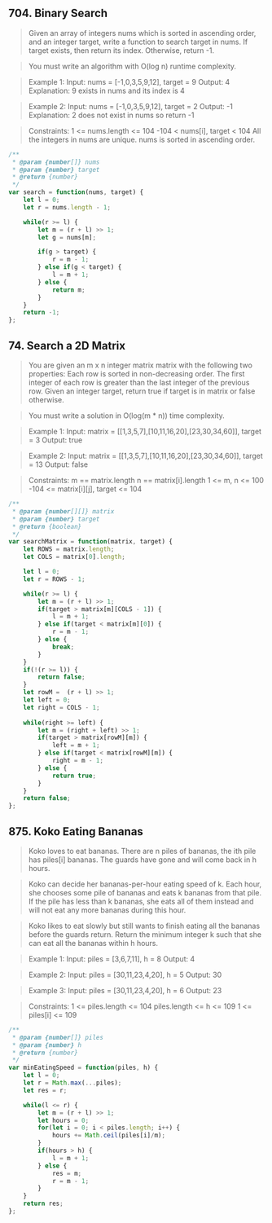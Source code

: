 ## 704. Binary Search
> Given an array of integers nums which is sorted in ascending order, and an integer target, write a function to search target in nums. If target exists, then return its index. Otherwise, return -1.

> You must write an algorithm with O(log n) runtime complexity.

 > Example 1:
Input: nums = [-1,0,3,5,9,12], target = 9
Output: 4
Explanation: 9 exists in nums and its index is 4

> Example 2:
Input: nums = [-1,0,3,5,9,12], target = 2
Output: -1
Explanation: 2 does not exist in nums so return -1
 
> Constraints:
1 <= nums.length <= 104
-104 < nums[i], target < 104
All the integers in nums are unique.
nums is sorted in ascending order.

```js
/**
 * @param {number[]} nums
 * @param {number} target
 * @return {number}
 */
var search = function(nums, target) {
    let l = 0;
    let r = nums.length - 1;

    while(r >= l) {
        let m = (r + l) >> 1;
        let g = nums[m];

        if(g > target) {
            r = m - 1;
        } else if(g < target) {
            l = m + 1;
        } else {
            return m;
        }
    }
    return -1;
};
```

## 74. Search a 2D Matrix
> You are given an m x n integer matrix matrix with the following two properties:
> Each row is sorted in non-decreasing order.
The first integer of each row is greater than the last integer of the previous row.
Given an integer target, return true if target is in matrix or false otherwise.

> You must write a solution in O(log(m * n)) time complexity.

> Example 1:
Input: matrix = [[1,3,5,7],[10,11,16,20],[23,30,34,60]], target = 3
Output: true

> Example 2:
Input: matrix = [[1,3,5,7],[10,11,16,20],[23,30,34,60]], target = 13
Output: false
 
> Constraints:
m == matrix.length
n == matrix[i].length
1 <= m, n <= 100
-104 <= matrix[i][j], target <= 104

```js
/**
 * @param {number[][]} matrix
 * @param {number} target
 * @return {boolean}
 */
var searchMatrix = function(matrix, target) {
    let ROWS = matrix.length;
    let COLS = matrix[0].length;

    let l = 0;
    let r = ROWS - 1;

    while(r >= l) {
        let m = (r + l) >> 1;
        if(target > matrix[m][COLS - 1]) {
            l = m + 1;
        } else if(target < matrix[m][0]) {
            r = m - 1;
        } else {
            break;
        }
    }
    if(!(r >= l)) {
        return false;
    }
    let rowM =  (r + l) >> 1;
    let left = 0;
    let right = COLS - 1;
    
    while(right >= left) {
        let m = (right + left) >> 1;
        if(target > matrix[rowM][m]) {
            left = m + 1;
        } else if(target < matrix[rowM][m]) {
            right = m - 1;
        } else {
            return true;
        }
    }
    return false;
};
```

## 875. Koko Eating Bananas
> Koko loves to eat bananas. There are n piles of bananas, the ith pile has piles[i] bananas. The guards have gone and will come back in h hours.

> Koko can decide her bananas-per-hour eating speed of k. Each hour, she chooses some pile of bananas and eats k bananas from that pile. If the pile has less than k bananas, she eats all of them instead and will not eat any more bananas during this hour.

> Koko likes to eat slowly but still wants to finish eating all the bananas before the guards return.
Return the minimum integer k such that she can eat all the bananas within h hours.

> Example 1:
Input: piles = [3,6,7,11], h = 8
Output: 4

> Example 2:
Input: piles = [30,11,23,4,20], h = 5
Output: 30

> Example 3:
Input: piles = [30,11,23,4,20], h = 6
Output: 23
 
> Constraints:
1 <= piles.length <= 104
piles.length <= h <= 109
1 <= piles[i] <= 109

```js
/**
 * @param {number[]} piles
 * @param {number} h
 * @return {number}
 */
var minEatingSpeed = function(piles, h) {
    let l = 0;
    let r = Math.max(...piles);
    let res = r;

    while(l <= r) {
        let m = (r + l) >> 1;
        let hours = 0;
        for(let i = 0; i < piles.length; i++) {
            hours += Math.ceil(piles[i]/m);
        }
        if(hours > h) {
            l = m + 1;
        } else {
            res = m;
            r = m - 1;
        }
    }
    return res;
};
```
